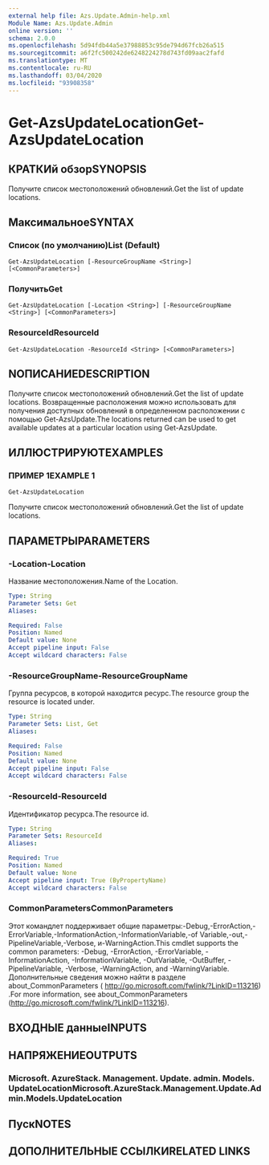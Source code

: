 ```yaml
---
external help file: Azs.Update.Admin-help.xml
Module Name: Azs.Update.Admin
online version: ''
schema: 2.0.0
ms.openlocfilehash: 5d94fdb44a5e37988853c95de794d67fcb26a515
ms.sourcegitcommit: a6f2fc500242de6248224278d743fd09aac2fafd
ms.translationtype: MT
ms.contentlocale: ru-RU
ms.lasthandoff: 03/04/2020
ms.locfileid: "93908358"
---
```

# <span data-ttu-id="4c1fd-101">Get-AzsUpdateLocation</span><span class="sxs-lookup"><span data-stu-id="4c1fd-101">Get-AzsUpdateLocation</span></span>

## <span data-ttu-id="4c1fd-102">КРАТКИй обзор</span><span class="sxs-lookup"><span data-stu-id="4c1fd-102">SYNOPSIS</span></span>
<span data-ttu-id="4c1fd-103">Получите список местоположений обновлений.</span><span class="sxs-lookup"><span data-stu-id="4c1fd-103">Get the list of update locations.</span></span>

## <span data-ttu-id="4c1fd-104">Максимальное</span><span class="sxs-lookup"><span data-stu-id="4c1fd-104">SYNTAX</span></span>

### <span data-ttu-id="4c1fd-105">Список (по умолчанию)</span><span class="sxs-lookup"><span data-stu-id="4c1fd-105">List (Default)</span></span>
```
Get-AzsUpdateLocation [-ResourceGroupName <String>] [<CommonParameters>]
```

### <span data-ttu-id="4c1fd-106">Получить</span><span class="sxs-lookup"><span data-stu-id="4c1fd-106">Get</span></span>
```
Get-AzsUpdateLocation [-Location <String>] [-ResourceGroupName <String>] [<CommonParameters>]
```

### <span data-ttu-id="4c1fd-107">ResourceId</span><span class="sxs-lookup"><span data-stu-id="4c1fd-107">ResourceId</span></span>
```
Get-AzsUpdateLocation -ResourceId <String> [<CommonParameters>]
```

## <span data-ttu-id="4c1fd-108">NОПИСАНИЕ</span><span class="sxs-lookup"><span data-stu-id="4c1fd-108">DESCRIPTION</span></span>
<span data-ttu-id="4c1fd-109">Получите список местоположений обновлений.</span><span class="sxs-lookup"><span data-stu-id="4c1fd-109">Get the list of update locations.</span></span> <span data-ttu-id="4c1fd-110">Возвращенные расположения можно использовать для получения доступных обновлений в определенном расположении с помощью Get-AzsUpdate.</span><span class="sxs-lookup"><span data-stu-id="4c1fd-110">The locations returned can be used to get available updates at a particular location using Get-AzsUpdate.</span></span>

## <span data-ttu-id="4c1fd-111">ИЛЛЮСТРИРУЮТ</span><span class="sxs-lookup"><span data-stu-id="4c1fd-111">EXAMPLES</span></span>

### <span data-ttu-id="4c1fd-112">ПРИМЕР 1</span><span class="sxs-lookup"><span data-stu-id="4c1fd-112">EXAMPLE 1</span></span>
```
Get-AzsUpdateLocation
```

<span data-ttu-id="4c1fd-113">Получите список местоположений обновлений.</span><span class="sxs-lookup"><span data-stu-id="4c1fd-113">Get the list of update locations.</span></span>

## <span data-ttu-id="4c1fd-114">ПАРАМЕТРЫ</span><span class="sxs-lookup"><span data-stu-id="4c1fd-114">PARAMETERS</span></span>

### <span data-ttu-id="4c1fd-115">-Location</span><span class="sxs-lookup"><span data-stu-id="4c1fd-115">-Location</span></span>
<span data-ttu-id="4c1fd-116">Название местоположения.</span><span class="sxs-lookup"><span data-stu-id="4c1fd-116">Name of the Location.</span></span>

```yaml
Type: String
Parameter Sets: Get
Aliases:

Required: False
Position: Named
Default value: None
Accept pipeline input: False
Accept wildcard characters: False
```

### <span data-ttu-id="4c1fd-117">-ResourceGroupName</span><span class="sxs-lookup"><span data-stu-id="4c1fd-117">-ResourceGroupName</span></span>
<span data-ttu-id="4c1fd-118">Группа ресурсов, в которой находится ресурс.</span><span class="sxs-lookup"><span data-stu-id="4c1fd-118">The resource group the resource is located under.</span></span>

```yaml
Type: String
Parameter Sets: List, Get
Aliases:

Required: False
Position: Named
Default value: None
Accept pipeline input: False
Accept wildcard characters: False
```

### <span data-ttu-id="4c1fd-119">-ResourceId</span><span class="sxs-lookup"><span data-stu-id="4c1fd-119">-ResourceId</span></span>
<span data-ttu-id="4c1fd-120">Идентификатор ресурса.</span><span class="sxs-lookup"><span data-stu-id="4c1fd-120">The resource id.</span></span>

```yaml
Type: String
Parameter Sets: ResourceId
Aliases:

Required: True
Position: Named
Default value: None
Accept pipeline input: True (ByPropertyName)
Accept wildcard characters: False
```

### <span data-ttu-id="4c1fd-121">CommonParameters</span><span class="sxs-lookup"><span data-stu-id="4c1fd-121">CommonParameters</span></span>
<span data-ttu-id="4c1fd-122">Этот командлет поддерживает общие параметры:-Debug,-ErrorAction,-ErrorVariable,-InformationAction,-InformationVariable,-of Variable,-out,-PipelineVariable,-Verbose, и-WarningAction.</span><span class="sxs-lookup"><span data-stu-id="4c1fd-122">This cmdlet supports the common parameters: -Debug, -ErrorAction, -ErrorVariable, -InformationAction, -InformationVariable, -OutVariable, -OutBuffer, -PipelineVariable, -Verbose, -WarningAction, and -WarningVariable.</span></span> <span data-ttu-id="4c1fd-123">Дополнительные сведения можно найти в разделе about_CommonParameters ( http://go.microsoft.com/fwlink/?LinkID=113216) .</span><span class="sxs-lookup"><span data-stu-id="4c1fd-123">For more information, see about_CommonParameters (http://go.microsoft.com/fwlink/?LinkID=113216).</span></span>

## <span data-ttu-id="4c1fd-124">ВХОДНЫЕ данные</span><span class="sxs-lookup"><span data-stu-id="4c1fd-124">INPUTS</span></span>

## <span data-ttu-id="4c1fd-125">НАПРЯЖЕНИЕ</span><span class="sxs-lookup"><span data-stu-id="4c1fd-125">OUTPUTS</span></span>

### <span data-ttu-id="4c1fd-126">Microsoft. AzureStack. Management. Update. admin. Models. UpdateLocation</span><span class="sxs-lookup"><span data-stu-id="4c1fd-126">Microsoft.AzureStack.Management.Update.Admin.Models.UpdateLocation</span></span>

## <span data-ttu-id="4c1fd-127">Пуск</span><span class="sxs-lookup"><span data-stu-id="4c1fd-127">NOTES</span></span>

## <span data-ttu-id="4c1fd-128">ДОПОЛНИТЕЛЬНЫЕ ССЫЛКИ</span><span class="sxs-lookup"><span data-stu-id="4c1fd-128">RELATED LINKS</span></span>
